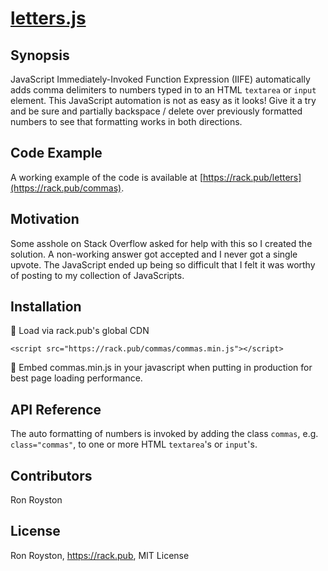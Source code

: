 # [letters.js](https://rack.pub/commas)
## Synopsis

JavaScript Immediately-Invoked Function Expression (IIFE) automatically adds comma delimiters to numbers typed in to an HTML `textarea` or `input` element.  This JavaScript automation is not as easy as it looks!  Give it a try and be sure and partially backspace / delete over previously formatted numbers to see that formatting works in both directions.

## Code Example

A working example of the code is available at [https://rack.pub/letters](https://rack.pub/commas).

## Motivation

Some asshole on Stack Overflow asked for help with this so I created the solution.  A non-working answer got accepted and I never got a single upvote.  The JavaScript ended up being so difficult that I felt it was worthy of posting to my collection of JavaScripts.

## Installation

:checkered_flag: Load via rack.pub's global CDN

`<script src="https://rack.pub/commas/commas.min.js"></script>`

:rocket:  Embed commas.min.js in your javascript when putting in production for best page loading performance.

## API Reference

The auto formatting of numbers is invoked by adding the class `commas`, e.g. `class="commas"`, to one or more HTML `textarea`'s or `input`'s.

## Contributors

Ron Royston

## License

Ron Royston, https://rack.pub, MIT License